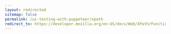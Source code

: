 ```yaml
---
layout: redirected
sitemap: false
permalink: /ui-testing-with-puppeteer/xpath
redirect_to: https://developer.mozilla.org/en-US/docs/Web/XPath/Functions
---
```


